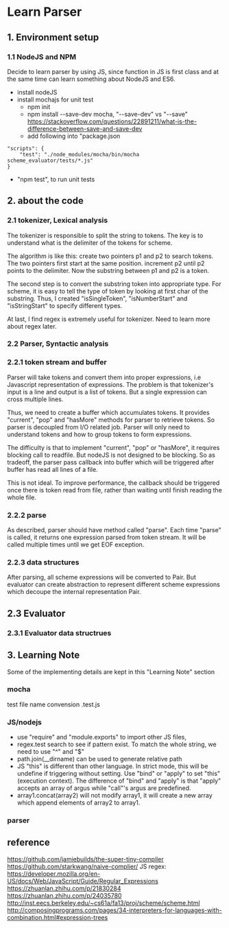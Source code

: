 # Learn Parser

## 1. Environment setup

### 1.1 NodeJS and NPM
Decide to learn parser by using JS, since function in JS is first class and at the same time can learn something about NodeJS and ES6.

- install nodeJS
- install mochajs for unit test
  - npm init
  - npm install --save-dev mocha, "--save-dev" vs "--save" https://stackoverflow.com/questions/22891211/what-is-the-difference-between-save-and-save-dev
  - add following into "package.json

``` 
"scripts": {
    "test": "./node_modules/mocha/bin/mocha scheme_evaluator/tests/*.js"
}
```
  - "npm test", to run unit tests

## 2. about the code

### 2.1 tokenizer, Lexical analysis
The tokenizer is responsible to split the string to tokens. The key is to understand what is the delimiter of the tokens for scheme.

The algorithm is like this: 
create two pointers p1 and p2 to search tokens. The two pointers first start at the same position. increment p2 until p2 points to the delimiter. Now the substring between p1 and p2 is a token.

The second step is to convert the substring token into appropriate type. For scheme, it is easy to tell the type of token by looking at first char of the substring. Thus, I created "isSingleToken", "isNumberStart" and "isStringStart" to specify different types.

At last, I find regex is extremely useful for tokenizer. Need to learn more about regex later.

### 2.2  Parser, Syntactic analysis

### 2.2.1 token stream and buffer
Parser will take tokens and convert them into proper expressions, i.e Javascript representation of expressions. The problem is that tokenizer's input is a line and output is a list of tokens. But a single expression can cross multiple lines.

Thus, we need to create a buffer which accumulates tokens. It provides "current", "pop" and "hasMore" methods for parser to retrieve tokens. So parser is decoupled from I/O related job. Parser will only need to understand tokens and how to group tokens to form expressions.

The difficulty is that to implement "current", "pop" or "hasMore", it requires blocking call to readfile. But nodeJS is not designed to be blocking. So as tradeoff, the parser pass callback into buffer which will be triggered after buffer has read all lines of a file.

This is not ideal. To improve performance, the callback should be triggered once there is token read from file, rather than waiting until finish reading the whole file.

### 2.2.2 parse
As described, parser should have method called "parse". Each time "parse" is called, it returns one expression parsed from token stream. It will be called multiple times until we get EOF exception.

### 2.2.3 data structures
After parsing, all scheme expressions will be converted to Pair. But evaluator can create abstraction to represent different scheme expressions which decoupe the internal representation Pair.

## 2.3 Evaluator

### 2.3.1 Evaluator data structrues


## 3. Learning Note
Some of the implementing details are kept in this "Learning Note" section

### mocha
  test file name convension .test.js

### JS/nodejs
- use "require" and "module.exports" to import other JS files,
- regex.test search to see if pattern exist. To match the whole string, we need to use "^" and "$"
- path.join(__dirname) can be used to generate relative path
- JS "this" is different than other language. In strict mode, this will be undefine if triggering without setting. Use "bind" or "apply" to set "this" (execution context). The difference of "bind" and "apply" is that "apply" accepts an array of argus while "call"'s argus are predefined.
- array1.concat(array2) will not modify array1, it will create a new array which append elements of array2 to array1.


### parser

## reference
https://github.com/jamiebuilds/the-super-tiny-compiler
https://github.com/starkwang/naive-complier/
JS regex: https://developer.mozilla.org/en-US/docs/Web/JavaScript/Guide/Regular_Expressions
https://zhuanlan.zhihu.com/p/21830284
https://zhuanlan.zhihu.com/p/24035780
http://inst.eecs.berkeley.edu/~cs61a/fa13/proj/scheme/scheme.html
http://composingprograms.com/pages/34-interpreters-for-languages-with-combination.html#expression-trees
